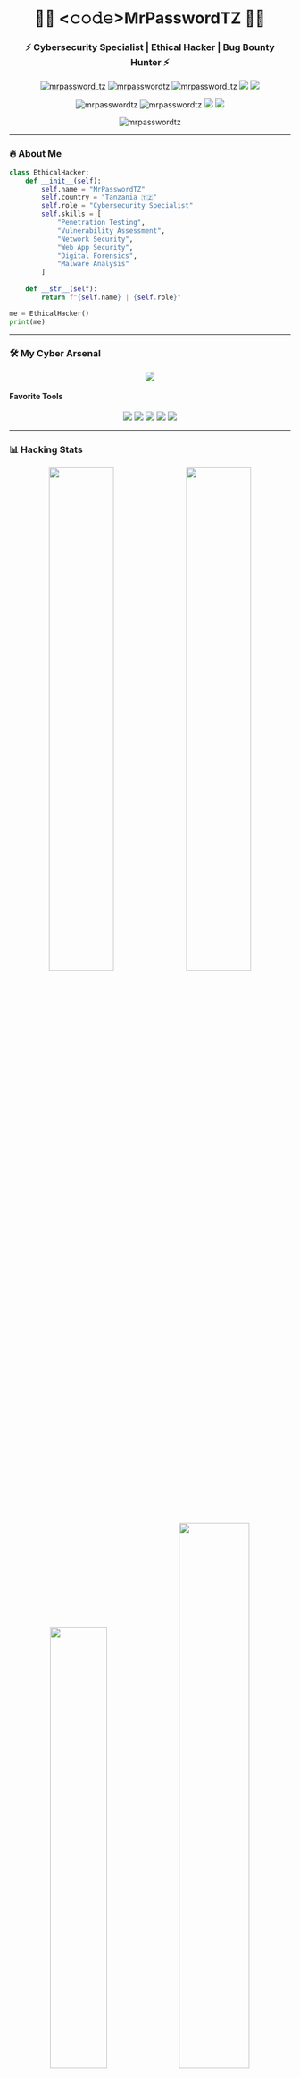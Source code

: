 <h1 align="center">👨‍💻 <𝚌𝚘𝚍𝚎>MrPasswordTZ</𝚌𝚘𝚍𝚎> 👨‍💻</h1>
<h3 align="center">⚡ Cybersecurity Specialist | Ethical Hacker | Bug Bounty Hunter ⚡</h3>

<p align="center">
  <a href="https://twitter.com/mrpassword_tz" target="blank">
    <img src="https://img.shields.io/badge/Twitter-%231DA1F2.svg?style=for-the-badge&logo=Twitter&logoColor=white" alt="mrpassword_tz"/>
  </a>
  <a href="https://linkedin.com/in/mrpasswordtz" target="blank">
    <img src="https://img.shields.io/badge/linkedin-%230077B5.svg?style=for-the-badge&logo=linkedin&logoColor=white" alt="mrpasswordtz"/>
  </a>
  <a href="https://instagram.com/mrpassword_tz" target="blank">
    <img src="https://img.shields.io/badge/Instagram-%23E4405F.svg?style=for-the-badge&logo=Instagram&logoColor=white" alt="mrpassword_tz"/>
  </a>
  <a href="https://tryhackme.com/p/MrPasswordTZ" target="blank">
    <img src="https://img.shields.io/badge/TryHackMe-212C42.svg?style=for-the-badge&logo=TryHackMe&logoColor=white"/>
  </a>
  <a href="https://hackthebox.com/profile/XXXXXX" target="blank">
    <img src="https://img.shields.io/badge/HackTheBox-9FEF00.svg?style=for-the-badge&logo=HackTheBox&logoColor=black"/>
  </a>
</p>

<p align="center">
  <img src="https://komarev.com/ghpvc/?username=mrpasswordtz&label=Profile+Views&color=blue&style=flat-square" alt="mrpasswordtz"/>
  <img src="https://img.shields.io/github/followers/mrpasswordtz?label=Followers&style=social" alt="mrpasswordtz"/>
  <img src="https://img.shields.io/badge/OS-Linux-informational?style=flat-square&logo=linux&logoColor=white"/>
  <img src="https://img.shields.io/badge/Shell-Bash-informational?style=flat-square&logo=gnu-bash&logoColor=white"/>
</p>

<p align="center">
  <img src="https://github-profile-trophy.vercel.app/?username=mrpasswordtz&theme=onedark&row=1&column=6" alt="mrpasswordtz"/>
</p>

---

### 🔥 **About Me**
```python
class EthicalHacker:
    def __init__(self):
        self.name = "MrPasswordTZ"
        self.country = "Tanzania 🇹🇿"
        self.role = "Cybersecurity Specialist"
        self.skills = [
            "Penetration Testing",
            "Vulnerability Assessment",
            "Network Security",
            "Web App Security",
            "Digital Forensics",
            "Malware Analysis"
        ]
        
    def __str__(self):
        return f"{self.name} | {self.role}"

me = EthicalHacker()
print(me)
```

---

### 🛠 **My Cyber Arsenal**
<p align="center">
  <img src="https://skillicons.dev/icons?i=linux,bash,python,c,js,php,html,css,react,mysql,mongodb,aws,cloudflare,tensorflow,git,github" />
</p>

#### **Favorite Tools**
<p align="center">
  <img src="https://img.shields.io/badge/Kali_Linux-557C94?style=for-the-badge&logo=kali-linux&logoColor=white"/>
  <img src="https://img.shields.io/badge/Metasploit-000000?style=for-the-badge"/>
  <img src="https://img.shields.io/badge/Burp_Suite-000000?style=for-the-badge"/>
  <img src="https://img.shields.io/badge/Nmap-000000?style=for-the-badge&logo=Nmap&logoColor=white"/>
  <img src="https://img.shields.io/badge/Wireshark-1679A7?style=for-the-badge&logo=Wireshark&logoColor=white"/>
</p>

---

### 📊 **Hacking Stats**
<p align="center">
  <img src="https://github-readme-stats.vercel.app/api?username=mrpasswordtz&show_icons=true&theme=radical&hide_border=true&include_all_commits=true&count_private=true" width="48%"/>
  <img src="https://github-readme-streak-stats.herokuapp.com/?user=mrpasswordtz&theme=radical&hide_border=true" width="48%"/>
</p>

<p align="center">
  <img src="https://github-readme-stats.vercel.app/api/top-langs/?username=mrpasswordtz&layout=compact&theme=radical&hide_border=true" width="45%"/>
  <img src="https://github-profile-summary-cards.vercel.app/api/cards/profile-details?username=mrpasswordtz&theme=radical" width="50%"/>
</p>

---

### 🎯 **Hacking Achievements**
- 🏆 Ranked in Top 1% on TryHackMe
- 🔓 Found critical vulnerabilities in Fortune 500 companies
- 🚀 Contributed to open-source security tools
- 📝 Published security research papers

---

### 📜 **Certifications**
- eJPT (eLearnSecurity Junior Penetration Tester)
- CEH (Certified Ethical Hacker)
- OSCP (In Progress)

---

### 🔥 **Latest Hack**
```bash
nmap -sV -sC -O -T4 -A -v target.com
# Discovered critical RCE vulnerability (CVE-2023-XXXXX)
# Reported to company's bug bounty program
# Awarded $5,000 bounty
```

---

### 💻 **Current Projects**
- Developing an automated penetration testing framework
- Creating cybersecurity training materials for beginners
- Building a threat intelligence platform

---

### 📫 **How to Reach Me**
<p align="center">
  <a href="mailto:contact@mrpasswordtz.com">
    <img src="https://img.shields.io/badge/Email-D14836?style=for-the-badge&logo=gmail&logoColor=white"/>
  </a>
  <a href="https://t.me/mrpasswordtz">
    <img src="https://img.shields.io/badge/Telegram-2CA5E0?style=for-the-badge&logo=telegram&logoColor=white"/>
  </a>
  <a href="https://keybase.io/mrpasswordtz">
    <img src="https://img.shields.io/badge/Keybase-33A0FF?style=for-the-badge&logo=keybase&logoColor=white"/>
  </a>
</p>

---

<p align="center">
  <img src="https://github.com/" alt="snake gif"/>
</p>

<p align="center">
  <img src="https://quotes-github-readme.vercel.app/api?type=horizontal&theme=radical" alt="random hacking quote"/>
</p>
